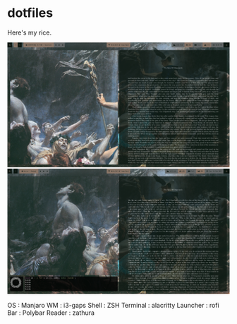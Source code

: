 # dotfiles

Here's my rice. 

![alt text](https://github.com/PrinceofCrowsXII/dotfiles/blob/main/2021-02-15_22-08.png)
![alt text](https://github.com/PrinceofCrowsXII/dotfiles/blob/main/2021-02-16_10-43_1.png)


OS : Manjaro
WM : i3-gaps
Shell : ZSH
Terminal : alacritty
Launcher : rofi
Bar : Polybar
Reader : zathura
